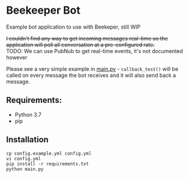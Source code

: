 # Beekeeper Bot
Example bot application to use with Beekeper, still WIP

~~I couldn't find any way to get incoming messages real-time so the application will poll all conversation at a pre-configured rate.~~  
TODO: We can use PubNub to get real-time events, it's not documented however

Please see a very simple example in [main.py](/main.py) - `callback_test()` will be called on every message the bot receives and it will also send back a message. 

## Requirements:
- Python 3.7
- pip

## Installation
```
cp config.example.yml config.yml
vi config.yml
pip install -r requirements.txt
python main.py
```